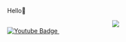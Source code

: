 Hello👋
<div id="header" align="center">
   <img src="https://media0.giphy.com/media/v1.Y2lkPTc5MGI3NjExbmgyeDc2NW9paGt5aWZ6NHlzazryODV2dmx0eTBxNWNwYnozazM0MSZlcD12MV9pbnRlcm5hbF9naWZfYnlfaWQmY3Q9Zw/1vlBgKjXEz1jTtsuiH/giphy.gif">
</div>
<a href="your-youtube-URL">
    <img src="https://img.shields.io/badge/YouTube-red?style=for-the-badge&logo=youtube&logoColor=white" alt="Youtube Badge"/>
  </a>
  <img src="https://komarev.com/ghpvc/?username=Sm4rch&style=flat-square&color=blue" alt=""/>


